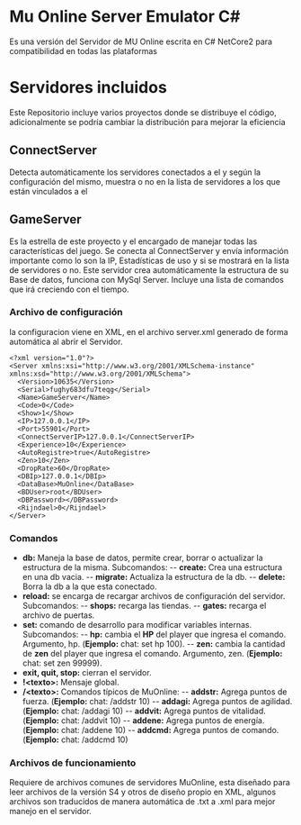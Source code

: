 ﻿# Mu Online Server Emulator C#

Es una versión del Servidor de MU Online escrita en C# NetCore2 para compatibilidad en todas las plataformas


# Servidores incluidos

Este Repositorio incluye varios proyectos donde se distribuye el código, adicionalmente se podría cambiar la distribución para mejorar la eficiencia

## ConnectServer

Detecta automáticamente los servidores conectados a el y según la configuración del mismo, muestra o no en la lista de servidores a los que están vinculados a el

## GameServer

Es la estrella de este proyecto y el encargado de manejar todas las características del juego. Se conecta al ConnectServer y envía información importante como lo son la IP, Estadísticas de uso y si se mostrará en la lista de servidores o no.
Este servidor crea automáticamente la estructura de su Base de datos, funciona con MySql Server.
Incluye una lista de comandos que irá creciendo con el tiempo.
### Archivo de configuración
la configuracion viene en XML, en el archivo server.xml generado de forma automática al abrir el Servidor.

    <?xml version="1.0"?>
	<Server xmlns:xsi="http://www.w3.org/2001/XMLSchema-instance" xmlns:xsd="http://www.w3.org/2001/XMLSchema">
	  <Version>10635</Version>                              
	  <Serial>fughy683dfu7teqg</Serial>
	  <Name>GameServer</Name>
	  <Code>0</Code>
	  <Show>1</Show>
	  <IP>127.0.0.1</IP>
	  <Port>55901</Port>
	  <ConnectServerIP>127.0.0.1</ConnectServerIP>
	  <Experience>10</Experience>
	  <AutoRegistre>true</AutoRegistre>
	  <Zen>10</Zen>
	  <DropRate>60</DropRate>
	  <DBIp>127.0.0.1</DBIp>
	  <DataBase>MuOnline</DataBase>
	  <BDUser>root</BDUser>
	  <DBPassword></DBPassword>
	  <Rijndael>0</Rijndael>
	</Server>

### Comandos
 - **db:** Maneja la base de datos, permite crear, borrar o actualizar la estructura de la misma. Subcomandos:
 -- **create:** Crea una estructura en una db vacia.
 -- **migrate:** Actualiza la estructura de la db.
 -- **delete:** Borra la db a la que esta conectado.
 - **reload:** se encarga de recargar archivos de configuración del servidor. Subcomandos:
 -- **shops:** recarga las tiendas.
 -- **gates:** recarga el archivo de puertas.
 - **set:** comando de desarrollo para modificar variables internas. Subcomandos:
 -- **hp:** cambia el **HP** del player que ingresa el comando. Argumento, hp. (**Ejemplo:** chat: set hp 100).
 -- **zen:** cambia la cantidad de **zen** del player que ingresa el comando. Argumento, zen. (**Ejemplo:** chat: set zen 99999).
 - **exit, quit, stop:** cierran el servidor.
 - **!\<texto>:** Mensaje global.
 - **/\<texto>:** Comandos típicos de MuOnline:
 -- **addstr:** Agrega puntos de fuerza. (**Ejemplo:** chat: /addstr 10)
 -- **addagi:** Agrega puntos de agilidad. (**Ejemplo:** chat: /addagi 10)
 -- **addvit:** Agrega puntos de vitalidad. (**Ejemplo:** chat: /addvit 10)
 -- **addene:** Agrega puntos de energía. (**Ejemplo:** chat: /addene 10)
 -- **addcmd:** Agrega puntos de comando. (**Ejemplo:** chat: /addcmd 10)

### Archivos de funcionamiento

Requiere de archivos comunes de servidores MuOnline, esta diseñado para leer archivos de la versión S4 y otros de diseño propio en XML, algunos archivos son traducidos de manera automática de .txt a .xml para mejor manejo en el servidor.
